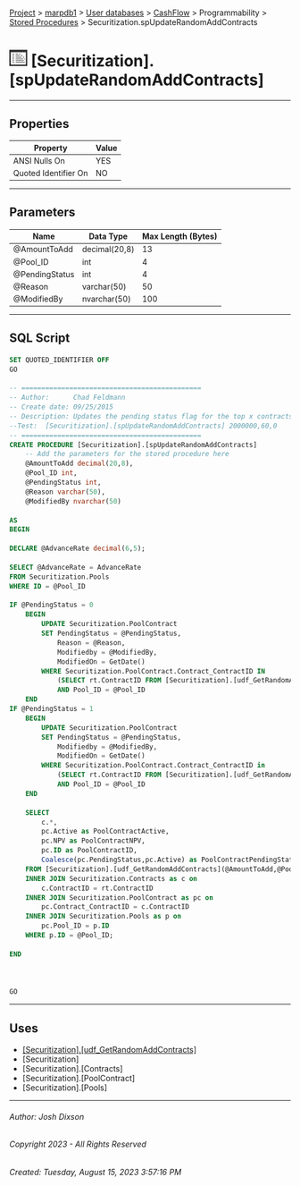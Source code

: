 #### 

[Project](../../../../../index.md) > [marpdb1](../../../../index.md) > [User databases](../../../index.md) > [CashFlow](../../index.md) > Programmability > [Stored Procedures](Stored_Procedures.md) > Securitization.spUpdateRandomAddContracts

# ![Stored Procedures](../../../../../Images/StoredProcedure32.png) [Securitization].[spUpdateRandomAddContracts]

---

## <a name="#properties"></a>Properties

| Property | Value |
|---|---|
| ANSI Nulls On | YES |
| Quoted Identifier On | NO |


---

## <a name="#parameters"></a>Parameters

| Name | Data Type | Max Length (Bytes) |
|---|---|---|
| @AmountToAdd | decimal(20,8) | 13 |
| @Pool_ID | int | 4 |
| @PendingStatus | int | 4 |
| @Reason | varchar(50) | 50 |
| @ModifiedBy | nvarchar(50) | 100 |


---

## <a name="#sqlscript"></a>SQL Script

```sql
SET QUOTED_IDENTIFIER OFF
GO

-- =============================================
-- Author:		Chad Feldmann 
-- Create date: 09/25/2015
-- Description:	Updates the pending status flag for the top x contracts that meed the amount to add criteria
--Test:  [Securitization].[spUpdateRandomAddContracts] 2000000,60,0
-- =============================================
CREATE PROCEDURE [Securitization].[spUpdateRandomAddContracts]
	-- Add the parameters for the stored procedure here
	@AmountToAdd decimal(20,8),
	@Pool_ID int,
	@PendingStatus int,
	@Reason varchar(50),
	@ModifiedBy nvarchar(50)

AS
BEGIN

DECLARE @AdvanceRate decimal(6,5);

SELECT @AdvanceRate = AdvanceRate
FROM Securitization.Pools
WHERE ID = @Pool_ID

IF @PendingStatus = 0
	BEGIN
		UPDATE Securitization.PoolContract
		SET PendingStatus = @PendingStatus, 
			Reason = @Reason,
			Modifiedby = @ModifiedBy,
			ModifiedOn = GetDate()
		WHERE Securitization.PoolContract.Contract_ContractID IN 
			(SELECT rt.ContractID FROM [Securitization].[udf_GetRandomAddContracts](@AmountToAdd,@Pool_ID,@AdvanceRate) as rt)
			AND Pool_ID = @Pool_ID
	END
IF @PendingStatus = 1
	BEGIN
		UPDATE Securitization.PoolContract
		SET PendingStatus = @PendingStatus,
			Modifiedby = @ModifiedBy,
			ModifiedOn = GetDate()
		WHERE Securitization.PoolContract.Contract_ContractID in 
			(SELECT rt.ContractID FROM [Securitization].[udf_GetRandomAddContracts](@AmountToAdd,@Pool_ID,@AdvanceRate) as rt)
			AND Pool_ID = @Pool_ID
	END

	SELECT 
		c.*, 
		pc.Active as PoolContractActive, 
		pc.NPV as PoolContractNPV, 
		pc.ID as PoolContractID, 
		Coalesce(pc.PendingStatus,pc.Active) as PoolContractPendingStatus 
	FROM [Securitization].[udf_GetRandomAddContracts](@AmountToAdd,@Pool_ID,@AdvanceRate) as rt 
	INNER JOIN Securitization.Contracts as c on
		c.ContractID = rt.ContractID 
	INNER JOIN Securitization.PoolContract as pc on
		pc.Contract_ContractID = c.ContractID 
	INNER JOIN Securitization.Pools as p on
		pc.Pool_ID = p.ID 
	WHERE p.ID = @Pool_ID;

END



GO

```


---

## <a name="#uses"></a>Uses

* [[Securitization].[udf_GetRandomAddContracts]](../Functions/Table-valued_Functions/Securitization_udf_GetRandomAddContracts.md)
* [Securitization]
* [Securitization].[Contracts]
* [Securitization].[PoolContract]
* [Securitization].[Pools]


---

###### Author:  Josh Dixson

###### Copyright 2023 - All Rights Reserved

###### Created: Tuesday, August 15, 2023 3:57:16 PM

